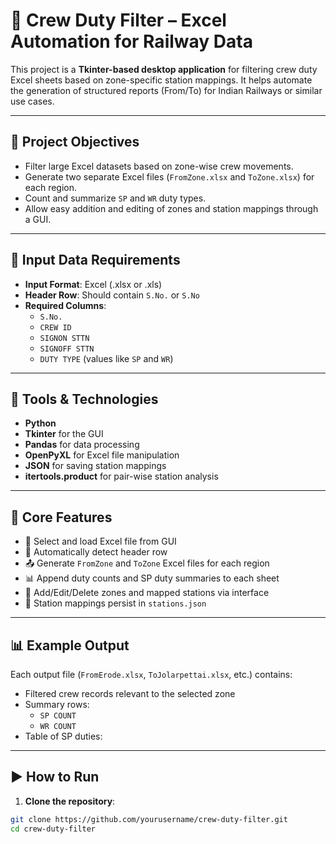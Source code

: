 # 🚆 Crew Duty Filter – Excel Automation for Railway Data

This project is a **Tkinter-based desktop application** for filtering crew duty Excel sheets based on zone-specific station mappings. It helps automate the generation of structured reports (From/To) for Indian Railways or similar use cases.

---

## 📌 Project Objectives

- Filter large Excel datasets based on zone-wise crew movements.
- Generate two separate Excel files (`FromZone.xlsx` and `ToZone.xlsx`) for each region.
- Count and summarize `SP` and `WR` duty types.
- Allow easy addition and editing of zones and station mappings through a GUI.

---

## 📁 Input Data Requirements

- **Input Format**: Excel (.xlsx or .xls)
- **Header Row**: Should contain `S.No.` or `S.No`
- **Required Columns**:
  - `S.No.`
  - `CREW ID`
  - `SIGNON STTN`
  - `SIGNOFF STTN`
  - `DUTY TYPE` (values like `SP` and `WR`)

---

## 🔧 Tools & Technologies

- **Python**
- **Tkinter** for the GUI
- **Pandas** for data processing
- **OpenPyXL** for Excel file manipulation
- **JSON** for saving station mappings
- **itertools.product** for pair-wise station analysis

---

## 🧠 Core Features

- 📂 Select and load Excel file from GUI  
- 🧪 Automatically detect header row  
- 📤 Generate `FromZone` and `ToZone` Excel files for each region  
- 📊 Append duty counts and SP duty summaries to each sheet  
- 📝 Add/Edit/Delete zones and mapped stations via interface  
- 💾 Station mappings persist in `stations.json`  

---

## 📊 Example Output

Each output file (`FromErode.xlsx`, `ToJolarpettai.xlsx`, etc.) contains:

- Filtered crew records relevant to the selected zone
- Summary rows:
  - `SP COUNT`
  - `WR COUNT`
- Table of SP duties:


---

## ▶️ How to Run

1. **Clone the repository**:

```bash
git clone https://github.com/yourusername/crew-duty-filter.git
cd crew-duty-filter



